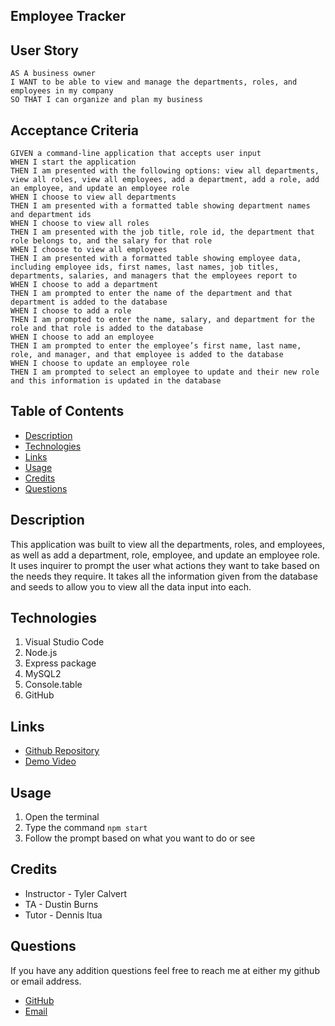 ## Employee Tracker

## User Story
```
AS A business owner
I WANT to be able to view and manage the departments, roles, and employees in my company
SO THAT I can organize and plan my business
```

## Acceptance Criteria
```
GIVEN a command-line application that accepts user input
WHEN I start the application
THEN I am presented with the following options: view all departments, view all roles, view all employees, add a department, add a role, add an employee, and update an employee role
WHEN I choose to view all departments
THEN I am presented with a formatted table showing department names and department ids
WHEN I choose to view all roles
THEN I am presented with the job title, role id, the department that role belongs to, and the salary for that role
WHEN I choose to view all employees
THEN I am presented with a formatted table showing employee data, including employee ids, first names, last names, job titles, departments, salaries, and managers that the employees report to
WHEN I choose to add a department
THEN I am prompted to enter the name of the department and that department is added to the database
WHEN I choose to add a role
THEN I am prompted to enter the name, salary, and department for the role and that role is added to the database
WHEN I choose to add an employee
THEN I am prompted to enter the employee’s first name, last name, role, and manager, and that employee is added to the database
WHEN I choose to update an employee role
THEN I am prompted to select an employee to update and their new role and this information is updated in the database
```

## Table of Contents
- [Description](#description)
- [Technologies](#technologies)
- [Links](#links)
- [Usage](#usage)
- [Credits](#credits)
- [Questions](#questions)

## Description
This application was built to view all the departments, roles, and employees, as well as add a department, role, employee, and update an employee role. It uses inquirer to prompt the user what actions they want to take based on the needs they require. It takes all the information given from the database and seeds to allow you to view all the data input into each.

## Technologies
1. Visual Studio Code
2. Node.js
3. Express package
4. MySQL2
5. Console.table
6. GitHub

## Links
- [Github Repository](https://github.com/allexortiz/employee-tracker)
- [Demo Video](https://drive.google.com/file/d/1RynvcG4I4p7acfVZ1Nt9VFjXhzb9Nloo/view)

## Usage
1. Open the terminal
2. Type the command `npm start`
3. Follow the prompt based on what you want to do or see

## Credits
- Instructor - Tyler Calvert
- TA - Dustin Burns
- Tutor - Dennis Itua

## Questions
If you have any addition questions feel free to reach me at either my github or email address.

- [GitHub](https://github.com/allexortiz)
- [Email](allexortiz@outlook.com)